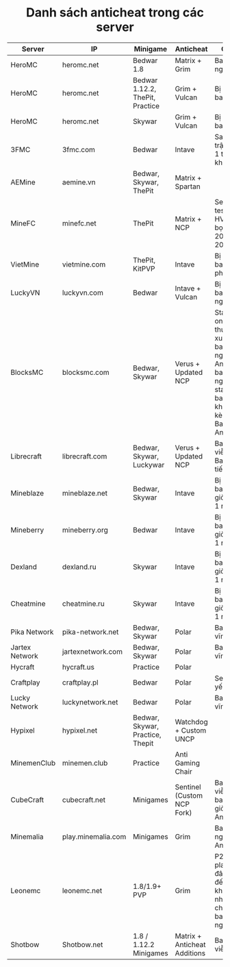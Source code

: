 <div align="center">
  <h1>Danh sách anticheat trong các server</h1>
</div>

| Server         | IP                 | Minigame                         | Anticheat                    | Chú ý                                                                                                                      |
| -------------- | ------------------ | -------------------------------- | ---------------------------- | -------------------------------------------------------------------------------------------------------------------------- |
| HeroMC         | heromc.net         | Bedwar 1.8                       | Matrix + Grim                | Ban IP 7 ngày                                                                                                              |
| HeroMC         | heromc.net         | Bedwar 1.12.2, ThePit, Practice  | Grim + Vulcan                | Bị kick ăn ban 1 giờ                                                                                                       |
| HeroMC         | heromc.net         | Skywar                           | Grim + Vulcan                | Bị kick ăn ban 1 giờ                                                                                                       |
| 3FMC           | 3fmc.com           | Bedwar                           | Intave                       | Sau 2 trận thay 1 tài khoản                                                                                                |
| AEMine         | aemine.vn          | Bedwar, Skywar, ThePit           | Matrix + Spartan             |
| MineFC         | minefc.net         | ThePit                           | Matrix + NCP                 | Server test trình HVH của bọn 2014-2015                                                                                    |
| VietMine       | vietmine.com       | ThePit, KitPVP                   | Intave                       | Bị kick ăn ban 20 phút                                                                                                     |
| LuckyVN        | luckyvn.com        | Bedwar                           | Intave + Vulcan              | Bị kick ăn ban 1 ngày                                                                                                      |
| BlocksMC       | blocksmc.com       | Bedwar, Skywar                   | Verus + Updated NCP          | Staff online thường xuyên, bị ban 1 ngày với Anticheat, ban 7 ngày với staff, bị ban tài khoản kèm thêm Ban IP, có AntiVPN |
| Librecraft     | librecraft.com     | Bedwar, Skywar, Luckywar         | Verus + Updated NCP          | Ban vĩnh viễn + Ban IP 6 tiếng                                                                                             |
| Mineblaze      | mineblaze.net      | Bedwar, Skywar                   | Intave                       | Bị kick ăn ban IP 6 giờ hoặc 1 ngày                                                                                        |
| Mineberry      | mineberry.org      | Bedwar                           | Intave                       | Bị kick ăn ban IP 6 giờ hoặc 1 ngày                                                                                        |
| Dexland        | dexland.ru         | Skywar                           | Intave                       | Bị kick ăn ban IP 6 giờ hoặc 1 ngày                                                                                        |
| Cheatmine      | cheatmine.ru       | Skywar                           | Intave                       | Bị kick ăn ban IP 6 giờ hoặc 1 ngày                                                                                        |
| Pika Network   | pika-network.net   | Bedwar, Skywar                   | Polar                        | Ban IP vĩnh viễn                                                                                                           |
| Jartex Network | jartexnetwork.com  | Bedwar, Skywar                   | Polar                        | Ban IP vĩnh viễn                                                                                                           |
| Hycraft        | hycraft.us         | Practice                         | Polar                        |                                                                                                                            |
| Craftplay      | craftplay.pl       | Bedwar                           | Polar                        | Setting yếu                                                                                                                |
| Lucky Network  | luckynetwork.net   | Bedwar                           | Polar                        | Ban IP vĩnh viễn                                                                                                           |
| Hypixel        | hypixel.net        | Bedwar, Skywar, Practice, Thepit | Watchdog	+ Custom UNCP       |
| MinemenClub    | minemen.club       | Practice                         | Anti Gaming Chair            |                                                                                                                            |
| CubeCraft      | cubecraft.net      | Minigames                        | Sentinel (Custom NCP Fork)   | Ban vĩnh viễn + ban IP 24 giờ + AntiVPN                                                                                    |
| Minemalia      | play.minemalia.com | Minigames                        | Grim                         | Ban IP 30 ngày + AntiVPN                                                                                                   |
| Leonemc        | leonemc.net        | 1.8/1.9+ PVP                     | Grim                         | P2W, player ở đây ngu đến mức không nhận ra cheater, ban 15 ngày                                                           |
| Shotbow        | Shotbow.net        | 1.8 / 1.12.2 Minigames           | Matrix + Anticheat Additions | Ban vĩnh viễn                                                                                                              |
